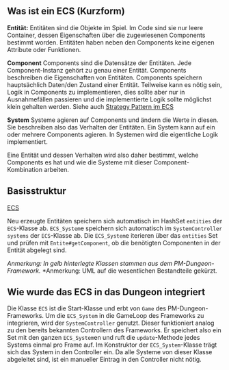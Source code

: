 ## Was ist ein ECS (Kurzform)

**Entität:**
Entitäten sind die Objekte im Spiel. Im Code sind sie nur leere Container, dessen Eigenschaften über die zugewiesenen Components bestimmt worden. Entitäten haben neben den Components keine eigenen Attribute oder Funktionen.

**Component**
Components sind die Datensätze der Entitäten. Jede Component-Instanz gehört zu genau einer Entität.
Components beschreiben die Eigenschaften von Entitäten.
Components speichern hauptsächlich Daten/den Zustand einer Entität.
Teilweise kann es nötig sein, Logik in Components zu implementieren, dies sollte aber nur in Ausnahmefällen passieren und die implementierte Logik sollte möglichst klein gehalten werden.
Siehe auch [Strategy Pattern im ECS](./ecs_and_strategy_pattern.md)

**System**
Systeme agieren auf Components und ändern die Werte in diesen. Sie beschreiben also das Verhalten der Entitäten. Ein System kann auf ein oder mehrere Components agieren.
In Systemen wird die eigentliche Logik implementiert.

Eine Entität und dessen Verhalten wird also daher bestimmt, welche Components es hat und wie die Systeme mit dieser Component-Kombination arbeiten.

## Basisstruktur

[ECS](./img/ecs.png)

Neu erzeugte Entitäten speichern sich automatisch im HashSet `entities` der `ECS`-Klasse ab.
`ECS_System`e speichern sich automatisch im `SystemController` `systems` der `ECS`-Klasse ab.
Die `ECS_System`e iterieren über das `entities` Set und prüfen mit `Entite#getComponent`, ob die benötigten Componenten in der Entität abgelegt sind. 

*Anmerkung: In gelb hinterlegte Klassen stammen aus dem PM-Dungeon-Framework.* 
*Anmerkung: UML auf die wesentlichen Bestandteile gekürzt.

## Wie wurde das ECS in das Dungeon integriert

Die Klasse `ECS` ist die Start-Klasse und erbt von `Game` des PM-Dungeon-Frameworks.
Um die `ECS_System` in die GameLoop des Frameworks zu integrieren, wird der `SystemController` genutzt. Dieser funktioniert analog zu den bereits bekannten Controllern des Frameworks. Er speichert also ein Set mit den ganzen `ECS_System`en und ruft die `update`-Methode jedes Systems einmal pro Frame auf. Im Konstruktor der `ECS_System`-Klasse trägt sich das System in den Controller ein. Da alle Systeme von dieser Klasse abgeleitet sind, ist ein manueller Eintrag in den Controller nicht nötig.
